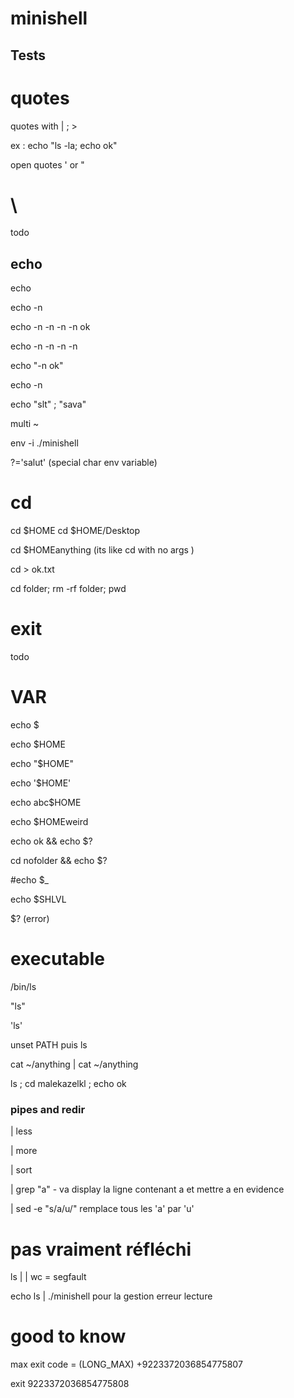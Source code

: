 # minishell






## Tests


# quotes

quotes with | ; >

ex : echo "ls -la; echo ok"

open quotes ' or "

# \
todo

## echo 

echo 

echo -n

echo -n -n -n -n ok

echo -n -n -n -n 

echo "-n ok"


echo -n

echo "slt" \; "sava"

multi ~


env -i ./minishell


?='salut' (special char env variable)


# cd

cd $HOME
cd $HOME/Desktop

cd $HOMEanything (its like cd with no args )

cd > ok.txt

cd folder; rm -rf folder; pwd

# exit
todo

# VAR

echo $

echo $HOME

echo "$HOME"

echo '$HOME'

echo abc$HOME

echo $HOMEweird

echo ok && echo $?

cd nofolder && echo $?

#echo $_

echo $SHLVL

$? (error)

# executable

/bin/ls

"ls"

'ls'

unset PATH puis ls

cat ~/anything | cat ~/anything

ls ; cd malekazelkl ; echo ok

### pipes and redir


| less

| more

| sort

| grep "a" - va display la ligne contenant a et mettre a en evidence

| sed -e "s/a/u/"  remplace tous les 'a' par 'u'




# pas vraiment réfléchi

ls | | wc = segfault

echo ls | ./minishell pour la gestion erreur lecture


# good to know 



max exit code = (LONG_MAX) +9223372036854775807

exit 9223372036854775808
